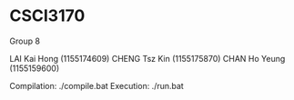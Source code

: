 # CSCI3170
Group 8

LAI Kai Hong (1155174609)
CHENG Tsz Kin (1155175870)
CHAN Ho Yeung (1155159600)

Compilation: ./compile.bat
Execution: ./run.bat